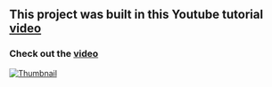 ## This project was built in this Youtube tutorial <a href="https://www.youtube.com/watch?v=0-t2E1NKNVI">video</a>

### Check out the <a href="https://www.youtube.com/watch?v=0-t2E1NKNVI">video</a>

[![Thumbnail](https://img.youtube.com/vi/0-t2E1NKNVI/0.jpg)]([(https://www.youtube.com/watch?v=0-t2E1NKNVI)])
